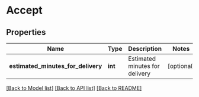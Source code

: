 # Accept

## Properties
Name | Type | Description | Notes
------------ | ------------- | ------------- | -------------
**estimated_minutes_for_delivery** | **int** | Estimated minutes for delivery | [optional] 

[[Back to Model list]](../README.md#documentation-for-models) [[Back to API list]](../README.md#documentation-for-api-endpoints) [[Back to README]](../README.md)


